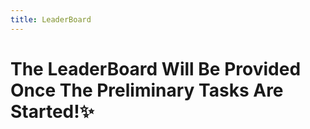```yaml
---
title: LeaderBoard
---
```


# The LeaderBoard Will Be Provided Once The Preliminary Tasks Are Started!✨

<!-- ![](/images/LT/1.png)
![](/images/LT/2.png)
![](/images/LT/3.png)

# Congratulations! To All The Selected Recruit's From The Preliminary Tasks✨🔥<br> And If In Case Your Name Isn't In The List, Better Luck Next Time...😊😇
## The Selected Recruit's From The Preliminary Tasks:
![](/images/LT/4.png)



<br> -->
